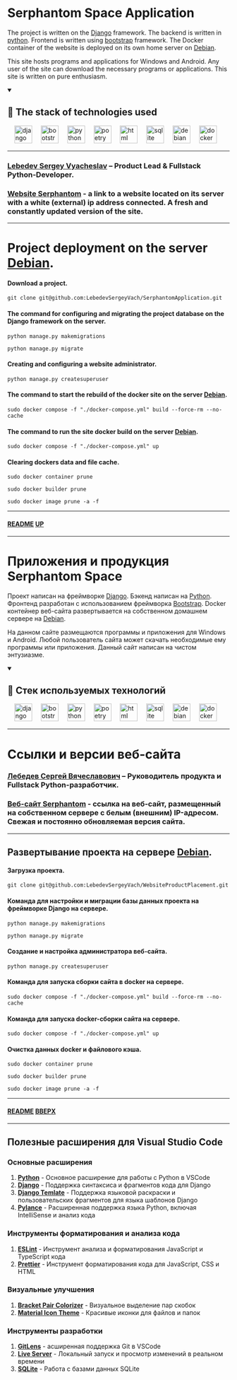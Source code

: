 # Serphantom Space Application
<a name="up"></a>

The project is written on the [Django](https://www.djangoproject.com) framework.
The backend is written in [python](https://www.python.org).
Frontend is written using [bootstrap](https://getbootstrap.com) framework.
The Docker container of the website is deployed on its own home server on [Debian](https://www.debian.org).

This site hosts programs and applications for Windows and Android. 
Any user of the site can download the necessary programs or applications.
This site is written on pure enthusiasm.

<details open="open">
    <summary><h2>🚀 The stack of technologies used</h2></summary>
    <div align="left">
        <img width="12" />
        <img src="https://cdn.jsdelivr.net/gh/devicons/devicon/icons/django/django-plain.svg" height="40" alt="django logo"  />
        <img width="12" />
        <img src="https://cdn.jsdelivr.net/gh/devicons/devicon/icons/bootstrap/bootstrap-original.svg" height="40" alt="bootstrap logo"  />
        <img width="12" />
        <img src="https://cdn.jsdelivr.net/gh/devicons/devicon/icons/python/python-original.svg" height="40" alt="python logo"  />
        <img width="12" />
        <img src="https://cdn.jsdelivr.net/gh/devicons/devicon/icons/poetry/poetry-original.svg" height="40" alt="poetry logo"  />
        <img width="12" />
        <img src="https://cdn.jsdelivr.net/gh/devicons/devicon/icons/html5/html5-original.svg" height="40" alt="html logo"  />
        <img width="12" />
        <img src="https://cdn.jsdelivr.net/gh/devicons/devicon/icons/sqlite/sqlite-original.svg" height="40" alt="sqlite logo"  />
        <img width="12" />
        <img src="https://cdn.jsdelivr.net/gh/devicons/devicon/icons/debian/debian-original.svg" height="40" alt="debian logo"  />
        <img width="12" />
        <img src="https://cdn.jsdelivr.net/gh/devicons/devicon/icons/docker/docker-original-wordmark.svg" height="40" alt="docker logo"  />
        <img width="12" />
    </div>
</details>

___

### [Lebedev Sergey Vyacheslav](https://github.com/LebedevSergeyVach) – Product Lead & Fullstack Python-Developer.
### [Website Serphantom](https://serphantom.space) - a link to a website located on its server with a white (external) ip address connected. A fresh and constantly updated version of the site.

___

# Project deployment on the server [Debian](https://www.debian.org).

#### Download a project.
```commandline
git clone git@github.com:LebedevSergeyVach/SerphantomApplication.git
```
#### The command for configuring and migrating the project database on the Django framework on the server.
```commandline
python manage.py makemigrations
```
```commandline
python manage.py migrate
```
#### Creating and configuring a website administrator.
```commandline
python manage.py createsuperuser
```
#### The command to start the rebuild of the docker site on the server [Debian](https://www.debian.org).
```commandline
sudo docker compose -f "./docker-compose.yml" build --force-rm --no-cache
```
#### The command to run the site docker build on the server [Debian](https://www.debian.org).
```commandline
sudo docker compose -f "./docker-compose.yml" up
```
#### Clearing dockers data and file cache.
```commandline
sudo docker container prune
```
```commandline
sudo docker builder prune
```
```commandline
sudo docker image prune -a -f
```

___

#### [README](README.md) [UP](#up)

___

# Приложения и продукция Serphantom Space
<a name="вверх"></a>

Проект написан на фреймворке [Django](https://www.djangoproject.com).
Бэкенд написан на [Python](https://www.python.org).  
Фронтенд разработан с использованием фреймворка [Bootstrap](https://getbootstrap.com).
Docker контейнер веб-сайта развертывается на собственном домашнем сервере на [Debian](https://www.debian.org).

На данном сайте размещаются программы и приложения для Windows и Android. 
Любой пользователь сайта может скачать необходимые ему программы или приложения.
Данный сайт написан на чистом энтузиазме.

<details open="open">
    <summary><h2>🚀 Стек используемых технологий</h2></summary>
    <div align="left">
        <img width="12" />
        <img src="https://cdn.jsdelivr.net/gh/devicons/devicon/icons/django/django-plain.svg" height="40" alt="django logo"  />
        <img width="12" />
        <img src="https://cdn.jsdelivr.net/gh/devicons/devicon/icons/bootstrap/bootstrap-original.svg" height="40" alt="bootstrap logo"  />
        <img width="12" />
        <img src="https://cdn.jsdelivr.net/gh/devicons/devicon/icons/python/python-original.svg" height="40" alt="python logo"  />
        <img width="12" />
        <img src="https://cdn.jsdelivr.net/gh/devicons/devicon/icons/poetry/poetry-original.svg" height="40" alt="poetry logo"  />
        <img width="12" />
        <img src="https://cdn.jsdelivr.net/gh/devicons/devicon/icons/html5/html5-original.svg" height="40" alt="html logo"  />
        <img width="12" />
        <img src="https://cdn.jsdelivr.net/gh/devicons/devicon/icons/sqlite/sqlite-original.svg" height="40" alt="sqlite logo"  />
        <img width="12" />
        <img src="https://cdn.jsdelivr.net/gh/devicons/devicon/icons/debian/debian-original.svg" height="40" alt="debian logo"  />
        <img width="12" />
        <img src="https://cdn.jsdelivr.net/gh/devicons/devicon/icons/docker/docker-original-wordmark.svg" height="40" alt="docker logo"  />
        <img width="12" />
    </div>
</details>

___

# Ссылки и версии веб-сайта    
### [Лебедев Сергей Вячеславович](https://github.com/LebedevSergeyVach) – Руководитель продукта и Fullstack Python-разработчик.
### [Веб-сайт Serphantom](https://serphantom.space) - ссылка на веб-сайт, размещенный на собственном сервере с белым (внешним) IP-адресом. Свежая и постоянно обновляемая версия сайта.

___

## Развертывание проекта на сервере [Debian](https://www.debian.org).

#### Загрузка проекта.
```commandline
git clone git@github.com:LebedevSergeyVach/WebsiteProductPlacement.git
```
#### Команда для настройки и миграции базы данных проекта на фреймворке Django на сервере.
```commandline
python manage.py makemigrations
```
```commandline
python manage.py migrate
```
#### Создание и настройка администратора веб-сайта.
```commandline
python manage.py createsuperuser
```
#### Команда для запуска сборки сайта в docker на сервере.
```commandline
sudo docker compose -f "./docker-compose.yml" build --force-rm --no-cache
```
#### Команда для запуска docker-сборки сайта на сервере.
```commandline
sudo docker compose -f "./docker-compose.yml" up
```
#### Очистка данных docker и файлового кэша.
```commandline
sudo docker container prune
```
```commandline
sudo docker builder prune
```
```commandline
sudo docker image prune -a -f
```

---

#### [README](README.md) [ВВЕРХ](#вверх)

___

## Полезные расширения для Visual Studio Code

### Основные расширения

1. [**Python**](https://marketplace.visualstudio.com/items?itemName=ms-python.python) - Основное расширение для работы с Python в VSCode
2. [**Django**](https://marketplace.visualstudio.com/items?itemName=batisteo.vscode-django) - Поддержка синтаксиса и фрагментов кода для Django
3. [**Django Temlate**](https://marketplace.visualstudio.com/items?itemName=bibhasdn.django-html) - Поддержка языковой раскраски и пользовательских фрагментов для языка шаблонов Django
4. [**Pylance**](https://marketplace.visualstudio.com/items?itemName=ms-python.vscode-pylance) - Расширенная поддержка языка Python, включая IntelliSense и анализ кода

### Инструменты форматирования и анализа кода

1. [**ESLint**](https://marketplace.visualstudio.com/items?itemName=dbaeumer.vscode-eslint) - Инструмент анализа и форматирования JavaScript и TypeScript кода
2. [**Prettier**](https://marketplace.visualstudio.com/items?itemName=esbenp.prettier-vscode) - Инструмент форматирования кода для JavaScript, CSS и HTML

### Визуальные улучшения

1. [**Bracket Pair Colorizer**](https://marketplace.visualstudio.com/items?itemName=CoenraadS.bracket-pair-colorizer) - Визуальное выделение пар скобок
2. [**Material Icon Theme**](https://marketplace.visualstudio.com/items?itemName=PKief.material-icon-theme) - Красивые иконки для файлов и папок

### Инструменты разработки

1. [**GitLens**](https://marketplace.visualstudio.com/items?itemName=eamodio.gitlens) - асширенная поддержка Git в VSCode
2. [**Live Server**](https://marketplace.visualstudio.com/items?itemName=ritwickdey.LiveServer) - Локальный запуск и просмотр изменений в реальном времени
3. [**SQLite**](https://marketplace.visualstudio.com/items?itemName=alexcvzz.vscode-sqlite) - Работа с базами данных SQLite

